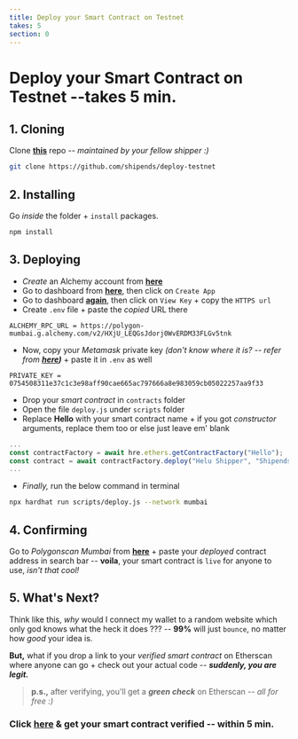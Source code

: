 ```yaml
---
title: Deploy your Smart Contract on Testnet
takes: 5
section: 0
---
```


# Deploy your Smart Contract on Testnet --takes 5 min.

## 1. Cloning

Clone **[this](https://github.com/shipends/deploy-testnet)** repo -- _maintained by your fellow shipper :)_

```bash
git clone https://github.com/shipends/deploy-testnet
```

## 2. Installing

Go _inside_ the folder + `install` packages.

```js
npm install
```

## 3. Deploying

-   _Create_ an Alchemy account from **[here](https://www.alchemy.com/)**
-   Go to dashboard from **[here](https://dashboard.alchemy.com/)**, then click on `Create App`
-   Go to dashboard **[again](https://dashboard.alchemy.com/)**, then click on `View Key` + copy the `HTTPS url`
-   Create `.env` file + paste the _copied_ URL there

```
ALCHEMY_RPC_URL = https://polygon-mumbai.g.alchemy.com/v2/HXjU_LEQGsJdorj0WvERDM33FLGv5tnk
```

-   Now, copy your _Metamask_ private key _(don't know where it is? --
    refer from **[here](https://metamask.zendesk.com/hc/en-us/articles/360015289632-How-to-export-an-account-s-private-key#:~:text=On%20the%20account%20page%2C%20click,click%20%E2%80%9CConfirm%E2%80%9D%20to%20proceed.))**_ + paste
    it in `.env` as well

```
PRIVATE_KEY = 0754508311e37c1c3e98aff90cae665ac797666a8e983059cb05022257aa9f33
```

-   Drop your _smart contract_ in `contracts` folder
-   Open the file `deploy.js` under `scripts` folder
-   Replace **Hello** with your smart contract name + if you got _constructor_ arguments, replace them too or else
    just leave em' blank

```js
...
const contractFactory = await hre.ethers.getContractFactory("Hello");
const contract = await contractFactory.deploy("Helu Shipper", "Shipends");
...
```

-   _Finally,_ run the below command in terminal

```bash
npx hardhat run scripts/deploy.js --network mumbai
```

## 4. Confirming

Go to _Polygonscan Mumbai_ from **[here](https://mumbai.polygonscan.com/)** + paste your _deployed_ contract address in search bar --
**voila**, your smart contract is `live` for anyone to use, _isn't that cool!_

## 5. What's Next?

Think like this, _why_ would I connect my wallet to a random website which only god knows
what the heck it does ??? -- **99%** will just `bounce`, no matter how _good_ your idea is.

**But,** what if you drop a link to your _verified smart contract_ on
Etherscan where anyone can go + check out your actual code -- **_suddenly, you are legit._**

> **p.s.,** after verifying, you'll get a **_green check_** on Etherscan -- _all for free :)_

### Click [here](./verify_etherscan.md) & get your smart contract verified -- within 5 min.
